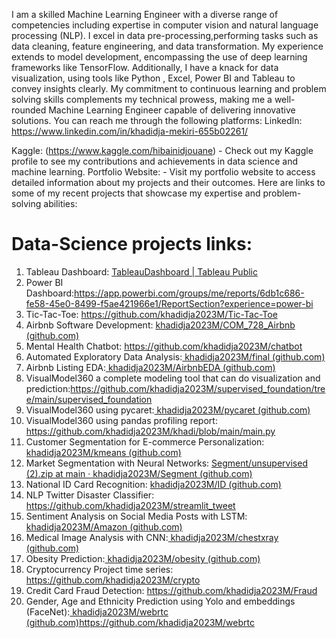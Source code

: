 I am a skilled Machine Learning Engineer with a diverse range of competencies including expertise in computer vision and natural language processing (NLP). I excel in data pre-processing,performing tasks such as data cleaning, feature engineering, and data transformation. My experience extends to model development, encompassing the use of deep learning  frameworks like TensorFlow. Additionally, I have a knack for data visualization, using tools like Python , Excel, Power BI and Tableau to convey insights clearly. My commitment to continuous learning and problem solving skills complements my technical prowess, making me a well-rounded Machine Learning Engineer capable of delivering innovative solutions. 
You can reach me through the following platforms:
LinkedIn: https://www.linkedin.com/in/khadidja-mekiri-655b02261/

Kaggle: (https://www.kaggle.com/hibainidjouane) - Check out my Kaggle profile to see my contributions and achievements in data science and machine learning.
Portfolio Website:  - Visit my portfolio website to access detailed information about my projects and their outcomes.
Here are links to some of my recent projects that showcase my expertise and problem-solving abilities:

# Data-Science projects links:
1.	Tableau Dashboard: [TableauDashboard | Tableau Public](https://public.tableau.com/app/profile/khadidja.mekiri4990/viz/TableauDashboard_16937747023000/Dashboard2?publish=yes)
2.	Power BI Dashboard:https://app.powerbi.com/groups/me/reports/6db1c686-fe58-45e0-8499-f5ae421966e1/ReportSection?experience=power-bi
3.	Tic-Tac-Toe: https://github.com/khadidja2023M/Tic-Tac-Toe
4.	Airbnb Software Development: [khadidja2023M/COM_728_Airbnb (github.com)](https://github.com/khadidja2023M/COM_728_Airbnb)
5.	Mental Health Chatbot: https://github.com/khadidja2023M/chatbot
6.	Automated Exploratory Data Analysis:[ khadidja2023M/final (github.com)](https://github.com/khadidja2023M/final)
7.	Airbnb Listing EDA:[ khadidja2023M/AirbnbEDA (github.com)](https://github.com/khadidja2023M/AirbnbEDA)
8.	VisualModel360 a complete modeling tool that can do visualization and prediction:https://github.com/khadidja2023M/supervised_foundation/tree/main/supervised_foundation
9.	VisualModel360 using pycaret:[ khadidja2023M/pycaret (github.com)](https://github.com/khadidja2023M/pycaret)
10.	VisualModel360 using pandas profiling report: https://github.com/khadidja2023M/khadi/blob/main/main.py
11.	Customer Segmentation for E-commerce Personalization:[ khadidja2023M/kmeans (github.com)](https://github.com/khadidja2023M/kmeans)
12.	Market Segmentation with Neural Networks: [Segment/unsupervised (2).zip at main · khadidja2023M/Segment (github.com)](https://github.com/khadidja2023M/Segment)
13.	National ID Card Recognition: [khadidja2023M/ID (github.com)](https://github.com/khadidja2023M/ID)
14.	NLP Twitter Disaster Classifier: https://github.com/khadidja2023M/streamlit_tweet
15.	Sentiment Analysis on Social Media Posts with LSTM:[ khadidja2023M/Amazon (github.com)](https://github.com/khadidja2023M/Amazon)
16.	Medical Image Analysis with CNN:[ khadidja2023M/chestxray (github.com)](https://github.com/khadidja2023M/chestxray)
17.	Obesity Prediction:[ khadidja2023M/obesity (github.com)](https://github.com/khadidja2023M/obesity)
18.	Cryptocurrency Project time series: https://github.com/khadidja2023M/crypto
19.	Credit Card Fraud Detection: https://github.com/khadidja2023M/Fraud
20.	Gender, Age and Ethnicity Prediction using Yolo and embeddings (FaceNet):[ khadidja2023M/webrtc (github.com)](https://github.com/khadidja2023M/webrtc)https://github.com/khadidja2023M/webrtc
    
